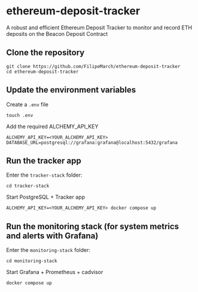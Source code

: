 # ethereum-deposit-tracker
A robust and efficient Ethereum Deposit Tracker to monitor and record ETH deposits on the Beacon Deposit Contract

## Clone the repository

```
git clone https://github.com/FilipeMarch/ethereum-deposit-tracker
cd ethereum-deposit-tracker
```

## Update the environment variables

Create a `.env` file 

```
touch .env
```
Add the required ALCHEMY_API_KEY
```
ALCHEMY_API_KEY=<YOUR_ALCHEMY_API_KEY>
DATABASE_URL=postgresql://grafana:grafana@localhost:5432/grafana
```

## Run the tracker app

Enter the `tracker-stack` folder:
```
cd tracker-stack
```
Start PostgreSQL + Tracker app
```
ALCHEMY_API_KEY=<YOUR_ALCHEMY_API_KEY> docker compose up
```

## Run the monitoring stack (for system metrics and alerts with Grafana)

Enter the `monitoring-stack` folder:
```
cd monitoring-stack
```
Start Grafana + Prometheus + cadvisor
```
docker compose up
```
